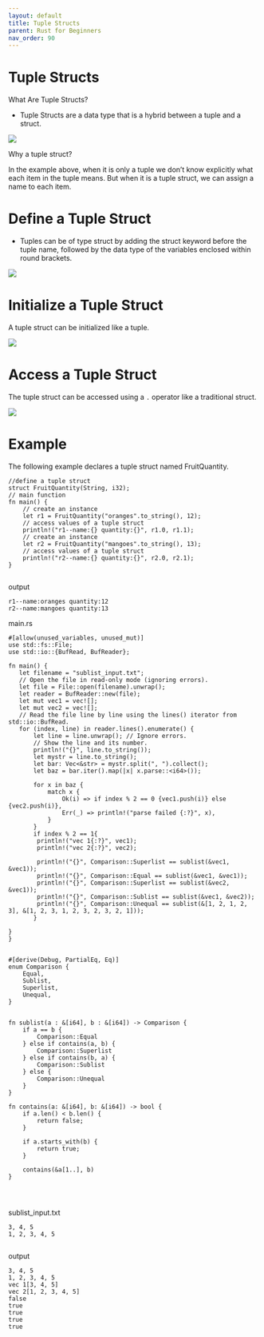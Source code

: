 ```yaml
---
layout: default
title: Tuple Structs
parent: Rust for Beginners
nav_order: 90
---
```



# Tuple Structs

What Are Tuple Structs? 
- Tuple Structs are a data type that is a hybrid between a tuple and a struct.

![](https://raw.githubusercontent.com/sangam14/RustLabs/master/img/tuple-struct-ex1.png)

Why a tuple struct?

In the example above, when it is only a tuple we don’t know explicitly what each item in the tuple means. But when it is a tuple struct, we can assign a
name to each item.

 # Define a Tuple Struct 
- Tuples can be of type struct by adding the struct keyword before the tuple name, followed by the data type of the variables enclosed within round brackets.

![](https://raw.githubusercontent.com/sangam14/RustLabs/master/img/tuple-struct-syntax.png)

# Initialize a Tuple Struct 
A tuple struct can be initialized like a tuple.

![](https://raw.githubusercontent.com/sangam14/RustLabs/master/img/tuple-struct-init.png)

# Access a Tuple Struct 
The tuple struct can be accessed using a `.` operator like a traditional struct.

![](https://raw.githubusercontent.com/sangam14/RustLabs/master/img/tuple-struct-access.png)

# Example
The following example declares a tuple struct named FruitQuantity.
```
//define a tuple struct
struct FruitQuantity(String, i32);
// main function
fn main() {
    // create an instance
    let r1 = FruitQuantity("oranges".to_string(), 12);
    // access values of a tuple struct
    println!("r1--name:{} quantity:{}", r1.0, r1.1);
    // create an instance
    let r2 = FruitQuantity("mangoes".to_string(), 13);
    // access values of a tuple struct
    println!("r2--name:{} quantity:{}", r2.0, r2.1);   
}


```

output

```
r1--name:oranges quantity:12
r2--name:mangoes quantity:13

```


main.rs 
```
#[allow(unused_variables, unused_mut)]
use std::fs::File;
use std::io::{BufRead, BufReader};
 
fn main() {
   let filename = "sublist_input.txt";
   // Open the file in read-only mode (ignoring errors).
   let file = File::open(filename).unwrap();
   let reader = BufReader::new(file);
   let mut vec1 = vec![];
   let mut vec2 = vec![];
   // Read the file line by line using the lines() iterator from std::io::BufRead.
   for (index, line) in reader.lines().enumerate() {
       let line = line.unwrap(); // Ignore errors.
       // Show the line and its number.
       println!("{}", line.to_string());
       let mystr = line.to_string();
       let bar: Vec<&str> = mystr.split(", ").collect();
       let baz = bar.iter().map(|x| x.parse::<i64>());

       for x in baz {
           match x {
               Ok(i) => if index % 2 == 0 {vec1.push(i)} else {vec2.push(i)},
               Err(_) => println!("parse failed {:?}", x),
           }
       }
       if index % 2 == 1{
        println!("vec 1{:?}", vec1);  
        println!("vec 2{:?}", vec2);   
   
        println!("{}", Comparison::Superlist == sublist(&vec1, &vec1));
        println!("{}", Comparison::Equal == sublist(&vec1, &vec1));
        println!("{}", Comparison::Superlist == sublist(&vec2, &vec1));
        println!("{}", Comparison::Sublist == sublist(&vec1, &vec2));
        println!("{}", Comparison::Unequal == sublist(&[1, 2, 1, 2, 3], &[1, 2, 3, 1, 2, 3, 2, 3, 2, 1]));
       }

}
}


#[derive(Debug, PartialEq, Eq)]
enum Comparison {
    Equal,
    Sublist,
    Superlist,
    Unequal,
}


fn sublist(a : &[i64], b : &[i64]) -> Comparison {
    if a == b {
        Comparison::Equal
    } else if contains(a, b) {
        Comparison::Superlist
    } else if contains(b, a) {
        Comparison::Sublist
    } else {
        Comparison::Unequal
    }
}

fn contains(a: &[i64], b: &[i64]) -> bool {
    if a.len() < b.len() {
        return false;
    }

    if a.starts_with(b) {
        return true;
    }

    contains(&a[1..], b)
}




```
sublist_input.txt

```
3, 4, 5
1, 2, 3, 4, 5


```
output 

```
3, 4, 5
1, 2, 3, 4, 5
vec 1[3, 4, 5]
vec 2[1, 2, 3, 4, 5]
false
true
true
true
true



```


